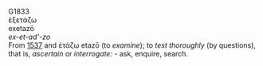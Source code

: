 G1833  
ἐξετάζω  
exetazō  
*ex-et-ad‘-zo*  
From [1537](g1537) and ἐτάζω etazō (to *examine*); to *test*
*thoroughly* (by questions), that is, *ascertain* or *interrogate:* -
ask, enquire, search.  
